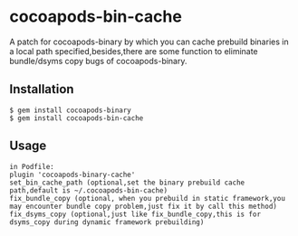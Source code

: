 # cocoapods-bin-cache

A patch for cocoapods-binary by which you can cache prebuild binaries in a local path specified,besides,there are some function to eliminate bundle/dsyms copy bugs of cocoapods-binary.

## Installation
    $ gem install cocoapods-binary
    $ gem install cocoapods-bin-cache

## Usage
    in Podfile:
    plugin 'cocoapods-binary-cache'
    set_bin_cache_path (optional,set the binary prebuild cache path,default is ~/.cocoapods-bin-cache)
    fix_bundle_copy (optional, when you prebuild in static framework,you may encounter bundle copy problem,just fix it by call this method) 
    fix_dsyms_copy (optional,just like fix_bundle_copy,this is for dsyms_copy during dynamic framework prebuilding)
